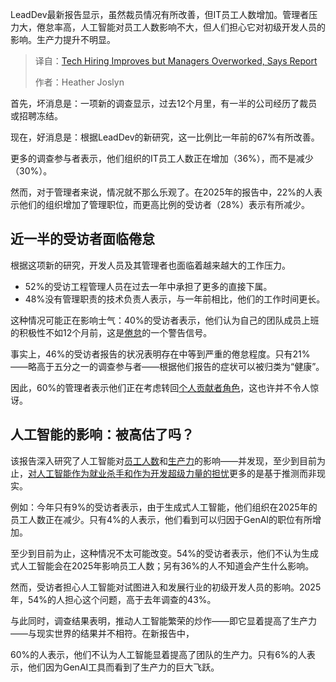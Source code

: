 <!--
title: 科技招聘回暖，但经理不堪重负
cover: https://cdn.thenewstack.io/media/2025/06/f4033809-leaddev-engineering-leaders-2.jpg
summary: LeadDev最新报告显示，虽然裁员情况有所改善，但IT员工人数增加。管理者压力大，倦怠率高，人工智能对员工人数影响不大，但人们担心它对初级开发人员的影响。生产力提升不明显。
-->

LeadDev最新报告显示，虽然裁员情况有所改善，但IT员工人数增加。管理者压力大，倦怠率高，人工智能对员工人数影响不大，但人们担心它对初级开发人员的影响。生产力提升不明显。

> 译自：[Tech Hiring Improves but Managers Overworked, Says Report](https://thenewstack.io/tech-hiring-improves-but-managers-overworked-says-report/)
> 
> 作者：Heather Joslyn

首先，坏消息是：一项新的调查显示，过去12个月里，有一半的公司经历了裁员或招聘冻结。

现在，好消息是：根据LeadDev的新研究，这一比例比一年前的67%有所改善。

更多的调查参与者表示，他们组织的IT员工人数正在增加（36%），而不是减少（30%）。

然而，对于管理者来说，情况就不那么乐观了。在2025年的报告中，22%的人表示他们的组织增加了管理职位，而更高比例的受访者（28%）表示有所减少。

## 近一半的受访者面临倦怠

根据这项新的研究，开发人员及其管理者也面临着越来越大的工作压力。

* 52%的受访工程管理人员在过去一年中承担了更多的直接下属。
* 48%没有管理职责的技术负责人表示，与一年前相比，他们的工作时间更长。

这种情况可能正在影响士气：40%的受访者表示，他们认为自己的团队成员上班的积极性不如12个月前，这是[倦怠](https://thenewstack.io/10-new-jobs-for-burned-out-software-developers/)的一个警告信号。

事实上，46%的受访者报告的状况表明存在中等到严重的倦怠程度。只有21%——略高于五分之一的调查参与者——根据他们报告的症状可以被归类为“健康”。

因此，60%的管理者表示他们正在考虑转回[个人贡献者角色](https://thenewstack.io/tech-works-how-to-get-promoted-without-becoming-a-manager/)，这也许并不令人惊讶。

## 人工智能的影响：被高估了吗？

该报告深入研究了人工智能对[员工人数](https://thenewstack.io/ai-will-steal-developer-jobs-but-not-how-you-think/)和[生产力](https://thenewstack.io/the-field-cto-view-ai-vibe-coding-and-developer-skillsets/)的影响——并发现，至少到目前为止，[对人工智能作为就业杀手和作为开发超级力量的担忧](https://thenewstack.io/developer-productivity-in-2025-more-ai-but-mixed-results/)更多的是基于推测而非现实。

例如：今年只有9%的受访者表示，由于生成式人工智能，他们组织在2025年的员工人数正在减少。只有4%的人表示，他们看到可以归因于GenAI的职位有所增加。

至少到目前为止，这种情况不太可能改变。54%的受访者表示，他们不认为生成式人工智能会在2025年影响员工人数；另有36%的人不知道会产生什么影响。

然而，受访者担心人工智能对试图进入和发展行业的初级开发人员的影响。2025年，54%的人担心这个问题，高于去年调查的43%。

与此同时，调查结果表明，推动人工智能繁荣的炒作——即它显着提高了生产力——与现实世界的结果并不相符。在新报告中，

60%的人表示，他们不认为人工智能显着提高了团队的生产力。只有6%的人表示，他们因为GenAI工具而看到了生产力的巨大飞跃。